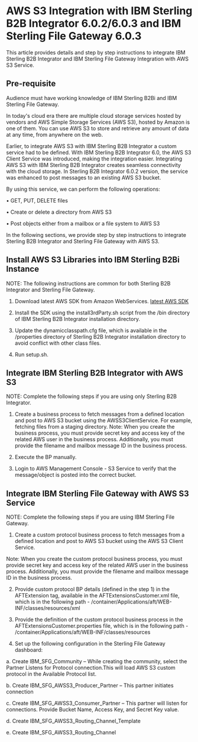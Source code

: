 # AWS S3 Integration with IBM Sterling B2B Integrator 6.0.2/6.0.3 and IBM Sterling File Gateway 6.0.3
This article provides details and step by step instructions to integrate IBM Sterling B2B Integrator and IBM Sterling File Gateway Integration with AWS S3 Service. 
## Pre-requisite
Audience must have working knowledge of IBM Sterling B2Bi and IBM Sterling File Gateway.

In today's cloud era there are multiple cloud storage services hosted by vendors and AWS Simple Storage Services (AWS S3), hosted by Amazon is one of them. You can use AWS S3 to store and retrieve any amount of data at any time, from anywhere on the web.

Earlier, to integrate AWS S3 with IBM Sterling B2B Integrator a custom service had to be defined. With IBM Sterling B2B Integrator 6.0, the AWS S3 Client Service was introduced, making the integration easier. Integrating AWS S3 with IBM Sterling B2B Integrator creates seamless connectivity with the cloud storage. In Sterling B2B Integrator 6.0.2 version, the service was enhanced to post messages to an existing AWS S3 bucket.

By using this service, we can perform the following operations:

  •	GET, PUT, DELETE files

  •	Create or delete a directory from AWS S3

  •	Post objects either from a mailbox or a file system to AWS S3

In the following sections, we provide step by step instructions to integrate Sterling B2B Integrator and Sterling File Gateway with AWS S3.

## Install AWS S3 Libraries into IBM Sterling B2Bi Instance
NOTE: The following instructions are common for both Sterling B2B Integrator and Sterling File Gateway.

1.	Download latest AWS SDK from Amazon WebServices.
[latest AWS SDK](https://sdk-for-java.amazonwebservices.com/latest/aws-java-sdk.zip)

2.	Install the SDK using the install3rdParty.sh script from the /bin directory of IBM Sterling B2B Integrator installation directory.

3.	Update the dynamicclasspath.cfg file, which is available in the /properties directory of Sterling B2B Integrator installation directory to avoid conflict with other class files.

4.	Run setup.sh.

## Integrate IBM Sterling B2B Integrator with AWS S3

NOTE: Complete the following steps if you are using only Sterling B2B Integrator.

1.	Create a business process to fetch messages from a defined location and post to AWS S3 bucket using the AWSS3ClientService. For example, fetching files from a staging directory.
Note: When you create the business process, you must provide secret key and access key of the related AWS user in the business process. Additionally, you must provide the filename and mailbox message ID in the business process.

2.	Execute the BP manually.

3.	Login to AWS Management Console - S3 Service to verify that the message/object is posted into the correct bucket.

## Integrate IBM Sterling File Gateway with AWS S3 Service

NOTE: Complete the following steps if you are using IBM Sterling File Gateway.

1.	Create a custom protocol business process to fetch messages from a defined location and post to AWS S3 bucket using the AWS S3 Client Service.

Note: When you create the custom protocol business process, you must provide secret key and access key of the related AWS user in the business process. Additionally, you must provide the filename and mailbox message ID in the business process.

2.	Provide custom protocol BP details (defined in the step 1) in the AFTExtension tag, available in the AFTExtensionsCustomer.xml file, which is in the following path - <B2BiInstallationDirectory>/container/Applications/aft/WEB-INF/classes/resources/xml 

3.	Provide the definition of the custom protocol business process in the AFTExtensionsCustomer.properties file, which is in the following path - <B2BiInstallationDirectory>/container/Applications/aft/WEB-INF/classes/resources

4.	Set up the following configuration in the Sterling File Gateway dashboard:

   a.	Create IBM_SFG_Community – While creating the community, select the Partner Listens for Protocol connection.This will      load AWS S3 custom protocol in the Available Protocol list.

  b.	Create IBM_SFG_AWSS3_Producer_Partner – This partner initiates connection

  c.	Create IBM_SFG_AWSS3_Consumer_Partner – This partner will listen for connections. Provide Bucket Name, Access Key, and Secret Key value.

  d.	Create IBM_SFG_AWSS3_Routing_Channel_Template

  e.	Create IBM_SFG_AWSS3_Routing_Channel
